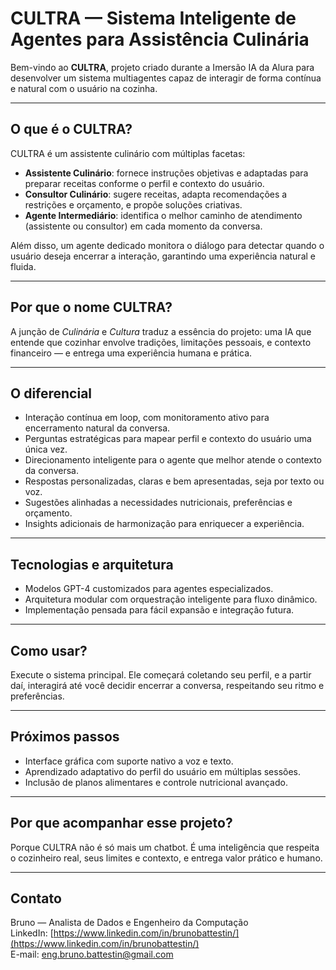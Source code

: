 # CULTRA — Sistema Inteligente de Agentes para Assistência Culinária

Bem-vindo ao **CULTRA**, projeto criado durante a Imersão IA da Alura para desenvolver um sistema multiagentes capaz de interagir de forma contínua e natural com o usuário na cozinha.

---

## O que é o CULTRA?

CULTRA é um assistente culinário com múltiplas facetas:

- **Assistente Culinário**: fornece instruções objetivas e adaptadas para preparar receitas conforme o perfil e contexto do usuário.  
- **Consultor Culinário**: sugere receitas, adapta recomendações a restrições e orçamento, e propõe soluções criativas.  
- **Agente Intermediário**: identifica o melhor caminho de atendimento (assistente ou consultor) em cada momento da conversa.

Além disso, um agente dedicado monitora o diálogo para detectar quando o usuário deseja encerrar a interação, garantindo uma experiência natural e fluida.

---

## Por que o nome CULTRA?

A junção de *Culinária* e *Cultura* traduz a essência do projeto: uma IA que entende que cozinhar envolve tradições, limitações pessoais, e contexto financeiro — e entrega uma experiência humana e prática.

---

## O diferencial

- Interação contínua em loop, com monitoramento ativo para encerramento natural da conversa.  
- Perguntas estratégicas para mapear perfil e contexto do usuário uma única vez.  
- Direcionamento inteligente para o agente que melhor atende o contexto da conversa.  
- Respostas personalizadas, claras e bem apresentadas, seja por texto ou voz.  
- Sugestões alinhadas a necessidades nutricionais, preferências e orçamento.  
- Insights adicionais de harmonização para enriquecer a experiência.

---

## Tecnologias e arquitetura

- Modelos GPT-4 customizados para agentes especializados.  
- Arquitetura modular com orquestração inteligente para fluxo dinâmico.  
- Implementação pensada para fácil expansão e integração futura.

---

## Como usar?

Execute o sistema principal. Ele começará coletando seu perfil, e a partir daí, interagirá até você decidir encerrar a conversa, respeitando seu ritmo e preferências.

---

## Próximos passos

- Interface gráfica com suporte nativo a voz e texto.  
- Aprendizado adaptativo do perfil do usuário em múltiplas sessões.  
- Inclusão de planos alimentares e controle nutricional avançado.

---

## Por que acompanhar esse projeto?

Porque CULTRA não é só mais um chatbot. É uma inteligência que respeita o cozinheiro real, seus limites e contexto, e entrega valor prático e humano.

---

## Contato

Bruno — Analista de Dados e Engenheiro da Computação  
LinkedIn: [https://www.linkedin.com/in/brunobattestin/](https://www.linkedin.com/in/brunobattestin/)  
E-mail: eng.bruno.battestin@gmail.com
